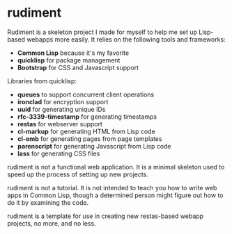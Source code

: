 # rudiment

Rudiment is a skeleton project I made for myself to help me set up
Lisp-based webapps more easily. It relies on the following tools and
frameworks:

- **Common Lisp** because it's my favorite
- **quicklisp** for package management
- **Bootstrap** for CSS and Javascript support

Libraries from quicklisp:

- **queues** to support concurrent client operations
- **ironclad** for encryption support
- **uuid** for generating unique IDs
- **rfc-3339-timestamp** for generating timestamps
- **restas** for webserver support
- **cl-markup** for generating HTML from Lisp code
- **cl-emb** for generating pages from page templates
- **parenscript** for generating Javascript from Lisp code
- **lass** for generating CSS files

rudiment is not a functional web application. It is a minimal skeleton
used to speed up the process of setting up new projects.

rudiment is not a tutorial. It is not intended to teach you how to
write web apps in Common Lisp, though a determined person might figure
out how to do it by examining the code.

rudiment is a template for use in creating new restas-based webapp
projects, no more, and no less.



